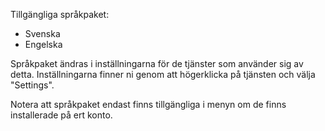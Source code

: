 Tillgängliga språkpaket:

* Svenska
* Engelska

Språkpaket ändras i inställningarna för de tjänster som använder sig av detta. Inställningarna finner ni genom att högerklicka på tjänsten och välja "Settings".

Notera att språkpaket endast finns tillgängliga i menyn om de finns installerade på ert konto.
